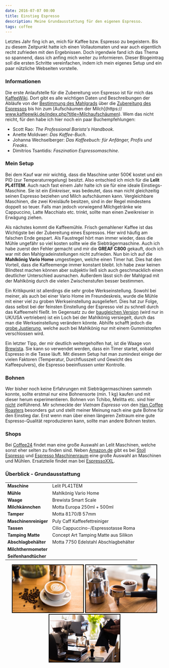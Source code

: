 ```yaml
---
date: 2016-07-07 00:00
title: Einstieg Espresso
description: Meine Grundausstattung für den eigenen Espresso.
tags: coffee
---
```


Letztes Jahr fing ich an, mich für Kaffee bzw. Espresso zu begeistern. Bis zu diesem Zeitpunkt hatte ich einen Vollautomaten und war auch eigentlich recht zufrieden mit den Ergebnissen. Doch irgendwie fand ich das Thema so spannend, dass ich anfing mich weiter zu informieren. Dieser Blogeintrag soll die ersten Schritte vereinfachen, indem ich mein eigenes Setup und ein paar nützliche Webseiten vorstelle.

### Informationen
Die erste Anlaufstelle für die Zubereitung von Espresso ist für mich das [KaffeeWiki](https://www.kaffeewiki.de/). Dort gibt es alle wichtigen Daten und Beschreibungen der Abläufe von der [Bestimmung des Mahlgrads](https://www.kaffeewiki.de/index.php?title=Mahlgrad) über die [Zubereitung des Espressos](https://www.kaffeewiki.de/index.php?title=Espresso_mit_Siebträgermaschine_zubereiten) bis hin zum [Aufschäumen der Milch](https://
www.kaffeewiki.de/index.php?title=Milchaufschäumen). Wem das nicht reicht, für den habe ich hier noch ein paar Buchempfehlungen:

* Scott Rao: *The Professional Barista's Handbook*.
* Anette Moldvaer: *Das Kaffee-Buch*.
* Johanna Wechselberger: *Das Kaffeebuch: für Anfänger, Profis und Freaks*.
* Dimitrios Tsantidis: *Faszination Espressomaschine*.

### Mein Setup
Bei dem Kauf war mir wichtig, dass die Maschine unter 500€ kostet und ein PID (zur Temperaturregelung) besitzt. Also entschied ich mich für die **Lelit PL41TEM**. Auch nach fast einem Jahr halte ich sie für eine ideale Einstiegs-Maschine. Sie ist ein *Einkreiser*, was bedeutet, dass man nicht gleichzeitig seinen Espresso beziehen und Milch aufschäumen kann. Vergleichbare Maschinen, die zwei Kreisläufe besitzen, sind in der Regel mindestens doppelt so teuer. Falls man jedoch vorwiegend Milchgetränke wie Cappuccino, Latte Macchiato etc. trinkt, sollte man einen Zweikreiser in Erwägung ziehen.

Als nächstes kommt die Kaffeemühle. Frisch gemahlener Kaffee ist das Wichtigste bei der Zubereitung eines Espressos. Hier wird häufig am falschen Ende gespart. Als Faustregel hört man immer wieder, dass die Mühle ungefähr so viel kosten sollte wie die Siebträgermaschine. Auch ich habe zuerst den Fehler gemacht und mir die **GREAF C800** gekauft, doch ich war mit den Mahlgradeinstellungen nicht zufrieden. Nun bin ich auf die **Mahlkönig Vario Home** umgestiegen, welche einen Timer hat. Dies hat den Vorteil, dass die Kaffeemenge immer konstant bleibt. Ich habe zwar keinen Blindtest machen können aber subjektiv ließ sich auch geschmacklich einen deutlicher Unterschied ausmachen. Außerdem lässt sich der Mahlgrad mit der Mahlkönig durch die vielen Zwischenstufen besser bestimmen.

Ein Kritikpunkt ist allerdings die sehr grobe Werkseinstellung. Sowohl bei meiner, als auch bei einer Vario Home im Freundeskreis, wurde die Mühle mit einer viel zu groben Werkseinstellung ausgeliefert. Dies hat zur Folge, dass selbst bei der feinsten Einstellung der Espresso viel zu schnell durch das Kaffeemehl fließt. Im Gegensatz zu der [baugleichen Version](http://www.baratza.com/grinder/vario/) (wird nur in UK/USA vertrieben) ist ein Loch bei der Mahlkönig versiegelt, durch das man die Werkseinstellung verändern könnte. Abhilfe schafft jedoch die [grobe Justierung](http://www.home-barista.com/grinders/recalibrating-baratza-vario-t10282.html), welche auch bei Mahlkönig nur mit einem Gummistopfen verschlossen wird.

Ein letzter Tipp, der mir deutlich weitergeholfen hat, ist die Waage von [Brewista](http://brewista.eu). Sie kann so verwendet werden, dass ein Timer startet, sobald Espresso in die Tasse läuft. Mit diesem Setup hat man zumindest einige der vielen Faktoren (Temperatur, Durchflusszeit und Gewicht des Kaffeepulvers), die Espresso beeinflussen unter Kontrolle.

### Bohnen
Wer bisher noch keine Erfahrungen mit Siebträgermaschinen sammeln konnte, sollte erstmal nur eine Bohnensorte (min. 1 kg) kaufen und mit dieser herum experimentieren. Bohnen von Tchibo, Melitta etc. sind hier <u>nicht</u> zielführend. Mir schmeckte der *Vietnam Espresso* von den [Han Coffee Roasters](http://www.hancoffee.de/) besonders gut und stellt meiner Meinung nach eine gute Bohne für den Einstieg dar. Erst wenn man über einen längeren Zeitraum eine gute Espresso-Qualität reproduzieren kann, sollte man andere Bohnen testen.

### Shops
Bei [Coffee24](https://www.coffee24.de) findet man eine große Auswahl an Lelit Maschinen, welche sonst eher selten zu finden sind. Neben [Amazon.de](http://www.amazon.de/ref=as_li_ss_tl?_encoding=UTF8&camp=1638&creative=19454&linkCode=ur2&site-redirect=de&tag=minkorrekt-21) gibt es bei [Stoll Espresso](http://www.stoll-espresso.de) und [Espresso Maschinenraum](http://espresso-maschinenraum.de) eine große Auswahl an Maschinen und Mühlen. Ersatzteile findet man bei [EspressoXXL](https://www.espressoxxl.de).

### Überblick - Grundausstattung

|  						| 										|
|:------------------------------|:--------------------------------------------------|
| **Maschine**			| Lelit PL41TEM 						       |
| **Mühle**      		       | Mahlkönig Vario Home  				       |
| **Waage**         	              | Brewista Smart Scale 				       |
| **Milchkännchen** 	       | Motta Europa 250ml + 500ml			       |
| **Tamper**       		       | Motta 8170/B 57mm						|
| **Maschinenreiniger**    | Puly Caff Kaffeefettreiniger			       |
| **Tassen**			       | Cilio Cappuccino-/Espressotasse Roma	|
| **Tamping Matte**		| Concept Art Tamping Matte aus Silikon	       |
| **Abschlagbehälter**	| Motta 7750 Edelstahl Abschlagbehälter       |
| **Milchthermometer**	| 										|
| **Seifenhandtücher**	|										|

<p align="center">
<img src="/img/coffee0.jpg" style="border: 2px solid black;" height="150"/>
<img src="/img/coffee1.jpg" style="border: 2px solid black;" height="150"/>
<img src="/img/coffee2.jpg" style="border: 2px solid black;" height="150"/>
</p>
